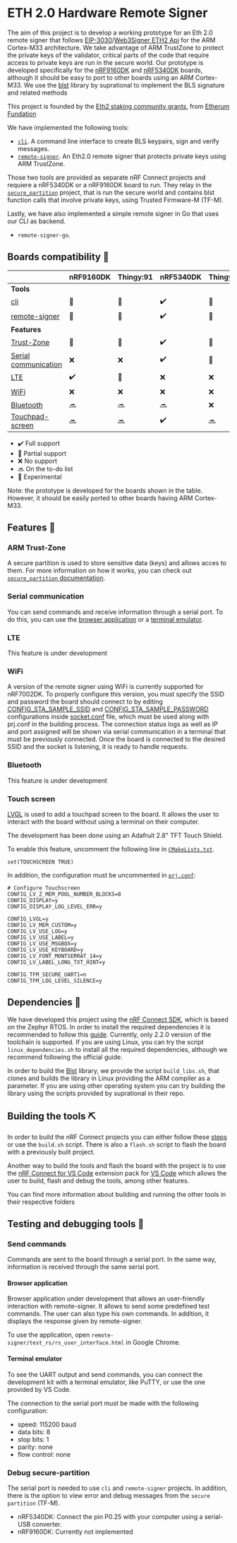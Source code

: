 # ETH 2.0 Hardware Remote Signer 

The aim of this project is to develop a working prototype for an Eth 2.0 remote signer that follows [EIP-3030](https://eips.ethereum.org/EIPS/eip-3030)/[Web3Signer ETH2 Api](https://consensys.github.io/web3signer/web3signer-eth2.html) for the ARM Cortex-M33 architecture. We take advantage of ARM TrustZone to protect the private keys of the validator, critical parts of the code that require access to private keys are run in the secure world. Our prototype is developed specifically for the [nRF9160DK](https://www.nordicsemi.com/Products/Development-hardware/nrf9160-dk) and [nRF5340DK](https://www.nordicsemi.com/Products/Development-hardware/nRF5340-DK) boards, although it should be easy to port to other boards using an ARM Cortex-M33. We use the [blst](https://github.com/supranational/blst) library by suprational to implement the BLS signature and related methods

This project is founded by the [Eth2 staking community grants](https://blog.ethereum.org/2021/02/09/esp-staking-community-grantee-announcement/), from [Etherum Fundation](https://ethereum.foundation/)

We have implemented the following tools:

- [`cli`](./cli). A command line interface to create BLS keypairs, sign and verify messages.
- [`remote-signer`](./remote-signer). An Eth2.0 remote signer that protects private keys using ARM TrustZone.

Those two tools are provided as separate nRF Connect projects and requiere a nRF5340DK or a nRF9160DK board to run. They relay in the [`secure_partition`](./secure_partition/) project, that is run the secure world and contains blst function calls that involve private keys, using Trusted Firmware-M (TF-M).

Lastly, we have also implemented a simple remote signer in Go that uses our CLI as backend.

- `remote-signer-go`.

## Boards compatibility :electric_plug:
| | nRF9160DK | Thingy:91 | nRF5340DK | Thingy:53 | nRF7002DK |
| --- | --- | --- | --- | --- | --- |
|**Tools**|
| [cli](./cli) | :microscope: | :microscope: | :heavy_check_mark: | :microscope: |  |
| [remote-signer](./remote-signer) | :microscope: | :microscope: | :heavy_check_mark: | :microscope: | :heavy_check_mark: |
|**Features**|
| [Trust-Zone](#trust-zone) | :microscope: | :microscope: | :heavy_check_mark: | :microscope: | :soon: |
| [Serial communication](#serial) | :x: | :x: | :heavy_check_mark: | :microscope: | :heavy_check_mark: | :heavy_check_mark: |
| [LTE](#lte) | :heavy_check_mark: | :microscope: | :x: | :x: | :x: |
| [WiFi](#wifi) | :x: | :x: | :x: | :x: | :heavy_check_mark: |
| [Bluetooth](#bluetooth) | :soon: | :soon: | :soon: | :x: | :x: |
| [Touchpad-screen](#touchpad-screen) | :soon: | :soon: | :heavy_check_mark: | :soon: | :soon: |

 - :heavy_check_mark: Full support
 - :large_orange_diamond: Partial support
 - :x: No support
 - :soon: On the to-do list
 - :microscope: Experimental

Note: the prototype is developed for the boards shown in the table. However, it should be easily ported to other boards having ARM Cortex-M33.

## Features :page_with_curl: <span id="features"><span>

### ARM Trust-Zone <span id="trust-zone"><span>
A secure partition is used to store sensitive data (keys) and allows acces to them. For more information on how it works, you can check out [`secure_partition` documentation](./secure_partition).

### Serial communication <span id="serial"><span>

You can send commands and receive information through a serial port. To do this, you can use the [browser application](#browser-app) or a [terminal emulator](#terminal-emulator).

### LTE <span id="lte"><span>
This feature is under development

### WiFi <span id="wifi"><span>
A version of the remote signer using WiFi is currently supported for nRF7002DK. To properly configure this version, you must specify the SSID and password the board should connect to by editing [CONFIG_STA_SAMPLE_SSID](./remote-signer/socket.conf#L48) and [CONFIG_STA_SAMPLE_PASSWORD](./remote-signer/socket.conf#L49) configurations inside [socket.conf](./remote-signer/socket.conf) file, which must be used along with prj.conf in the building process. The connection status logs as well as IP and port assigned will be shown via serial communication in a terminal that must be previously connected. Once the board is connected to the desired SSID and the socket is listening, it is ready to handle requests.

### Bluetooth <span id="bluetooth"><span>
This feature is under development

### Touch screen <span id="touchpad-screen"><span>
[LVGL](https://docs.lvgl.io/8.3/) is used to add a touchpad screen to the board. It allows the user to interact with the board without using a terminal on their computer.

The development has been done using an Adafruit 2.8" TFT Touch Shield.

To enable this feature, uncomment the following line in [`CMakeLists.txt`](./remote-signer/CMakeLists.txt).
```
set(TOUCHSCREEN TRUE)
```
In addition, the configuration must be uncommented in [`prj.conf`](./remote-signer/prj.conf):
```
# Configure Touchscreen
CONFIG_LV_Z_MEM_POOL_NUMBER_BLOCKS=8
CONFIG_DISPLAY=y
CONFIG_DISPLAY_LOG_LEVEL_ERR=y

CONFIG_LVGL=y
CONFIG_LV_MEM_CUSTOM=y
CONFIG_LV_USE_LOG=y
CONFIG_LV_USE_LABEL=y
CONFIG_LV_USE_MSGBOX=y
CONFIG_LV_USE_KEYBOARD=y
CONFIG_LV_FONT_MONTSERRAT_14=y
CONFIG_LV_LABEL_LONG_TXT_HINT=y

CONFIG_TFM_SECURE_UART1=n
CONFIG_TFM_LOG_LEVEL_SILENCE=y
```

## Dependencies :link:

We have developed this project using the [nRF Connect SDK](https://www.nordicsemi.com/Products/Development-software/nRF-Connect-SDK), which is based on the Zephyr RTOS. In order to install the required dependencies it is recommended to follow this [guide](https://developer.nordicsemi.com/nRF_Connect_SDK/doc/latest/nrf/gs_assistant.html). Currently, only 2.2.0 version of the toolchain is supported. If you are using Linux, you can try the script `linux_dependencies.sh` to install all the required dependencies, although we recommend following the official guide.

In order to build the [Blst](https://github.com/supranational/blst) library, we provide the script `build_libs.sh`, that clones and builds the library in Linux providing the ARM compiler as a parameter. If you are using other operating system you can try building the library using the scripts provided by suprational in their repo.

## Building the tools :pick:

In order to build the nRF Connect projects you can either follow these [steps](https://developer.nordicsemi.com/nRF_Connect_SDK/doc/latest/nrf/gs_programming.html#gs-programming-cmd) or use the `build.sh` script. There is also a `flash.sh` script to flash the board with a previously built project.

Another way to build the tools and flash the board with the project is to use the [nRF Connect for VS Code](https://www.nordicsemi.com/Products/Development-tools/nrf-connect-for-vs-code) extension pack for [VS Code](https://code.visualstudio.com) which allows the user to build, flash and debug the tools, among other features.

You can find more information about building and running the other tools in their respective folders

## Testing and debugging tools :bug:

### Send commands
Commands are sent to the board through a serial port. In the same way, information is received through the same serial port.

#### Browser application <span id="browser-app"><span>
Browser application under development that allows an user-friendly interaction with remote-signer. It allows to send some predefined test commands. The user can also type his own commands. In addition, it displays the response given by remote-signer.

To use the application, open `remote-signer/test_rs/rs_user_interface.html` in Google Chrome.

#### Terminal emulator <span id="terminal-emulator"><span>
To see the UART output and send commands, you can connect the development kit with a terminal emulator, like PuTTY, or use the one provided by VS Code.

The connection to the serial port must be made with the following configuration:
- speed: 115200 baud
- data bits: 8
- stop bits: 1
- parity: none
- flow control: none

### Debug secure-partition

The serial port is needed to use `cli` and `remote-signer` projects. In addition, there is the option to view error and debug messages from the `secure partition` (TF-M).
- nRF5340DK: Connect the pin P0.25 with your computer using a serial-USB converter.
- nRF9160DK: Currently not implemented